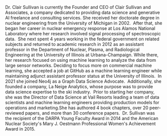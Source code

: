 Dr. Clair Sullivan is currently the Founder and CEO of Clair Sullivan and Associates, a company dedicated to providing data science and generative AI freelance and consulting services.  She received her doctorate degree in nuclear engineering from the University of Michigan in 2002.  After that, she began her career in nuclear emergency response at Los Alamos National Laboratory where her research involved signal processing of spectroscopic data.  She next spent 4 years working in the federal government on related subjects and returned to academic research in 2012 as an assistant professor in the Department of Nuclear, Plasma, and Radiological Engineering at the University of Illinois at Urbana-Champaign.  While there, her research focused on using machine learning to analyze the data from large sensor networks.  Deciding to focus more on commercial machine learning, she accepted a job at GitHub as a machine learning engineer while maintaining adjunct assistant professor status at the University of Illinois.  In 2021 she joined Neo4j as a Graph Data Science Advocate.  Additionally, she founded a company, La Neige Analytics, whose purpose was to provide data science expertise to the ski industry.  Prior to starting her company, she was the Director of Data Science at Vail Resorts leading a team of data scientists and machine learning engineers providing production models for operations and marketing.She has authored 4 book chapters, over 20 peer-reviewed papers, and more than 30 conference papers.  Dr. Sullivan was the recipient of the DARPA Young Faculty Award in 2014 and the American Nuclear Society's Mary J. Oestmann Professional Women's Achievement Award in 2015.
